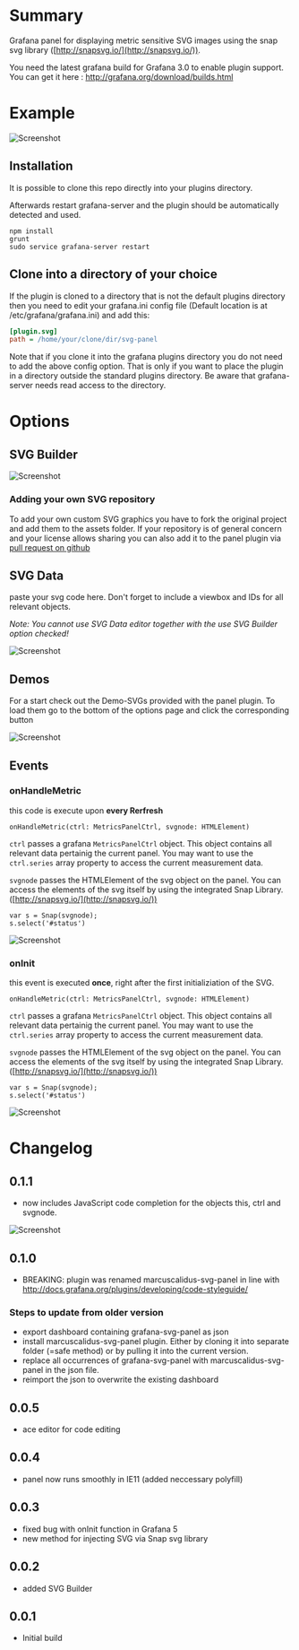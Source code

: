 # Summary
Grafana panel for displaying metric sensitive SVG images using the snap svg library ([http://snapsvg.io/](http://snapsvg.io/)).

You need the latest grafana build for Grafana 3.0 to enable plugin support. You can get it here : http://grafana.org/download/builds.html

# Example

![Screenshot](https://raw.githubusercontent.com/MarcusCalidus/marcuscalidus-svg-panel/master/dist/img/inAction.png)

## Installation

It is possible to clone this repo directly into your plugins directory.

Afterwards restart grafana-server and the plugin should be automatically detected and used.

```
npm install
grunt
sudo service grafana-server restart
```


## Clone into a directory of your choice

If the plugin is cloned to a directory that is not the default plugins directory then you need to edit your grafana.ini config file (Default location is at /etc/grafana/grafana.ini) and add this:

```ini
[plugin.svg]
path = /home/your/clone/dir/svg-panel
```

Note that if you clone it into the grafana plugins directory you do not need to add the above config option. That is only
if you want to place the plugin in a directory outside the standard plugins directory. Be aware that grafana-server
needs read access to the directory.

# Options

## SVG Builder

![Screenshot](https://raw.githubusercontent.com/MarcusCalidus/marcuscalidus-svg-panel/master/dist/img/svgBuilder.png)

### Adding your own SVG repository

To add your own custom SVG graphics you have to fork the original project and add them to the assets folder. If your repository is of general concern and your license allows sharing you can also add it to the panel plugin via [pull request on github](https://github.com/MarcusCalidus/marcuscalidus-svg-panel/) 

## SVG Data 
paste your svg code here. Don't forget to include a viewbox and IDs for all relevant objects. 

_Note: You cannot use SVG Data editor together with the use SVG Builder option checked!_

![Screenshot](https://raw.githubusercontent.com/MarcusCalidus/marcuscalidus-svg-panel/master/dist/img/svgData.png)

## Demos
For a start check out the Demo-SVGs provided with the panel plugin. To load them go to the bottom of the options page and click the corresponding button

![Screenshot](https://raw.githubusercontent.com/MarcusCalidus/marcuscalidus-svg-panel/master/dist/img/demoButtons.png)
## Events
### onHandleMetric
this code is execute upon **every Rerfresh**

```
onHandleMetric(ctrl: MetricsPanelCtrl, svgnode: HTMLElement)
```

`ctrl` passes a grafana `MetricsPanelCtrl` object. This object contains all relevant data pertainig the current panel. 
You may want to use the `ctrl.series` array property to access the current measurement data.

`svgnode` passes the HTMLElement of the svg object on the panel. You can access the elements of the svg itself by using the integrated Snap Library. ([http://snapsvg.io/](http://snapsvg.io/))

```
var s = Snap(svgnode);
s.select('#status')
```

![Screenshot](https://raw.githubusercontent.com/MarcusCalidus/marcuscalidus-svg-panel/master/dist/img/onHandleMetric.png)

### onInit
this event is executed **once**, right after the first initializiation of the SVG.
```
onHandleMetric(ctrl: MetricsPanelCtrl, svgnode: HTMLElement)
```

`ctrl` passes a grafana `MetricsPanelCtrl` object. This object contains all relevant data pertainig the current panel. 
You may want to use the `ctrl.series` array property to access the current measurement data.

`svgnode` passes the HTMLElement of the svg object on the panel. You can access the elements of the svg itself by using the integrated Snap Library. ([http://snapsvg.io/](http://snapsvg.io/))

```
var s = Snap(svgnode);
s.select('#status')
```

![Screenshot](https://raw.githubusercontent.com/MarcusCalidus/marcuscalidus-svg-panel/master/dist/img/onInit.png)

# Changelog
## 0.1.1
- now includes JavaScript code completion for the objects this, ctrl and svgnode.

![Screenshot](https://raw.githubusercontent.com/MarcusCalidus/marcuscalidus-svg-panel/master/dist/img/codeCompletion_0.1.1.png)

## 0.1.0
- BREAKING: plugin was renamed marcuscalidus-svg-panel in line with http://docs.grafana.org/plugins/developing/code-styleguide/

 ### Steps to update from older version
 
 * export dashboard containing grafana-svg-panel as json
 * install marcuscalidus-svg-panel plugin. Either by cloning it into separate folder (=safe method) or by pulling it into the current version.
 * replace all occurrences of grafana-svg-panel with marcuscalidus-svg-panel in the json file.
 * reimport the json to overwrite the existing dashboard

## 0.0.5
* ace editor for code editing
## 0.0.4
* panel now runs smoothly in IE11 (added neccessary polyfill)
## 0.0.3
* fixed bug with onInit function in Grafana 5
* new method for injecting SVG via Snap svg library
## 0.0.2
* added SVG Builder
## 0.0.1
* Initial build